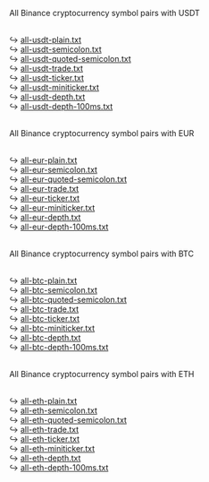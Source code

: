 All Binance cryptocurrency symbol pairs with USDT
<br><br>

&#8618; <a href="https://kurzovnilistek.eu/binance-usdt-eur-btc-eth-pairs-list/#usdtplain" target="_blank">all-usdt-plain.txt</a>
<br>
&#8618; <a target="_blank" href="https://kurzovnilistek.eu/binance-usdt-eur-btc-eth-pairs-list/#usdtsemicolon">all-usdt-semicolon.txt</a>
<br>
&#8618; <a target="_blank" href="https://kurzovnilistek.eu/binance-usdt-eur-btc-eth-pairs-list/#usdtqsemicolon">all-usdt-quoted-semicolon.txt</a>
<br>
&#8618; <a target="_blank" href="https://kurzovnilistek.eu/binance-usdt-eur-btc-eth-pairs-list/#usdttrade">all-usdt-trade.txt</a>
<br>
&#8618; <a target="_blank" href="https://kurzovnilistek.eu/binance-usdt-eur-btc-eth-pairs-list/#usdtticker">all-usdt-ticker.txt</a>
<br>
&#8618; <a target="_blank" href="https://kurzovnilistek.eu/binance-usdt-eur-btc-eth-pairs-list/#usdtminiticker">all-usdt-miniticker.txt</a>
<br>
&#8618; <a target="_blank" href="https://kurzovnilistek.eu/binance-usdt-eur-btc-eth-pairs-list/#usdtdepth">all-usdt-depth.txt</a>
<br>
&#8618; <a target="_blank" href="https://kurzovnilistek.eu/binance-usdt-eur-btc-eth-pairs-list/#usdtdepth100ms">all-usdt-depth-100ms.txt</a>
<br><br>

All Binance cryptocurrency symbol pairs with EUR
<br><br>

&#8618; <a target="_blank" href="https://kurzovnilistek.eu/binance-usdt-eur-btc-eth-pairs-list/all-eur-plain.txt">all-eur-plain.txt</a>
<br>
&#8618; <a target="_blank" href="https://kurzovnilistek.eu/binance-usdt-eur-btc-eth-pairs-list/all-eur-semicolon.txt">all-eur-semicolon.txt</a>
<br>
&#8618; <a target="_blank" href="https://kurzovnilistek.eu/binance-usdt-eur-btc-eth-pairs-list/all-eur-quoted-semicolon.txt">all-eur-quoted-semicolon.txt</a>
<br>
&#8618; <a target="_blank" href="https://kurzovnilistek.eu/binance-usdt-eur-btc-eth-pairs-list/all-eur-trade.txt">all-eur-trade.txt</a>
<br>
&#8618; <a target="_blank" href="https://kurzovnilistek.eu/binance-usdt-eur-btc-eth-pairs-list/all-eur-ticker.txt">all-eur-ticker.txt</a>
<br>
&#8618; <a target="_blank" href="https://kurzovnilistek.eu/binance-usdt-eur-btc-eth-pairs-list/all-eur-miniticker.txt">all-eur-miniticker.txt</a>
<br>
&#8618; <a target="_blank" href="https://kurzovnilistek.eu/binance-usdt-eur-btc-eth-pairs-list/all-eur-depth.txt">all-eur-depth.txt</a>
<br>
&#8618; <a target="_blank" href="https://kurzovnilistek.eu/binance-usdt-eur-btc-eth-pairs-list/all-eur-depth-100ms.txt">all-eur-depth-100ms.txt</a>
<br><br>

All Binance cryptocurrency symbol pairs with BTC
<br><br>

&#8618; <a target="_blank" href="https://kurzovnilistek.eu/binance-usdt-eur-btc-eth-pairs-list/all-btc-plain.txt">all-btc-plain.txt</a>
<br>
&#8618; <a target="_blank" href="https://kurzovnilistek.eu/binance-usdt-eur-btc-eth-pairs-list/all-btc-semicolon.txt">all-btc-semicolon.txt</a>
<br>
&#8618; <a target="_blank" href="https://kurzovnilistek.eu/binance-usdt-eur-btc-eth-pairs-list/all-btc-quoted-semicolon.txt">all-btc-quoted-semicolon.txt</a>
<br>
&#8618; <a target="_blank" href="https://kurzovnilistek.eu/binance-usdt-eur-btc-eth-pairs-list/all-btc-trade.txt">all-btc-trade.txt</a>
<br>
&#8618; <a target="_blank" href="https://kurzovnilistek.eu/binance-usdt-eur-btc-eth-pairs-list/all-btc-ticker.txt">all-btc-ticker.txt</a>
<br>
&#8618; <a target="_blank" href="https://kurzovnilistek.eu/binance-usdt-eur-btc-eth-pairs-list/all-btc-miniticker.txt">all-btc-miniticker.txt</a>
<br>
&#8618; <a target="_blank" href="https://kurzovnilistek.eu/binance-usdt-eur-btc-eth-pairs-list/all-btc-depth.txt">all-btc-depth.txt</a>
<br>
&#8618; <a target="_blank" href="https://kurzovnilistek.eu/binance-usdt-eur-btc-eth-pairs-list/all-btc-depth-100ms.txt">all-btc-depth-100ms.txt</a>
<br><br>

All Binance cryptocurrency symbol pairs with ETH
<br><br>

&#8618; <a target="_blank" href="https://kurzovnilistek.eu/binance-usdt-eur-btc-eth-pairs-list/all-eth-plain.txt">all-eth-plain.txt</a>
<br>
&#8618; <a target="_blank" href="https://kurzovnilistek.eu/binance-usdt-eur-btc-eth-pairs-list/all-eth-semicolon.txt">all-eth-semicolon.txt</a>
<br>
&#8618; <a target="_blank" href="https://kurzovnilistek.eu/binance-usdt-eur-btc-eth-pairs-list/all-eth-quoted-semicolon.txt">all-eth-quoted-semicolon.txt</a>
<br>
&#8618; <a target="_blank" href="https://kurzovnilistek.eu/binance-usdt-eur-btc-eth-pairs-list/all-eth-trade.txt">all-eth-trade.txt</a>
<br>
&#8618; <a target="_blank" href="https://kurzovnilistek.eu/binance-usdt-eur-btc-eth-pairs-list/all-eth-ticker.txt">all-eth-ticker.txt</a>
<br>
&#8618; <a target="_blank" href="https://kurzovnilistek.eu/binance-usdt-eur-btc-eth-pairs-list/all-eth-miniticker.txt">all-eth-miniticker.txt</a>
<br>
&#8618; <a target="_blank" href="https://kurzovnilistek.eu/binance-usdt-eur-btc-eth-pairs-list/all-eth-depth.txt">all-eth-depth.txt</a>
<br>
&#8618; <a target="_blank" href="https://kurzovnilistek.eu/binance-usdt-eur-btc-eth-pairs-list/all-eth-depth-100ms.txt">all-eth-depth-100ms.txt</a>
<br><br>
